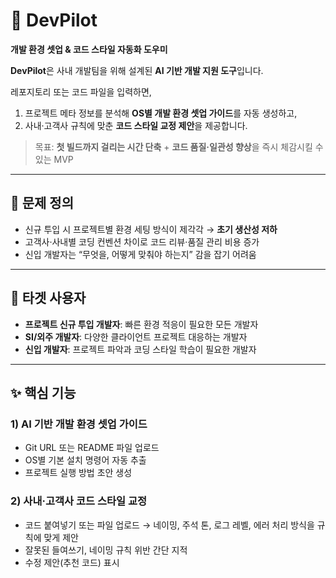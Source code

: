 # 🚁 DevPilot  
**개발 환경 셋업 & 코드 스타일 자동화 도우미**  

**DevPilot**은 사내 개발팀을 위해 설계된 **AI 기반 개발 지원 도구**입니다.  

레포지토리 또는 코드 파일을 입력하면,  
1. 프로젝트 메타 정보를 분석해 **OS별 개발 환경 셋업 가이드**를 자동 생성하고,  
2. 사내·고객사 규칙에 맞춘 **코드 스타일 교정 제안**을 제공합니다.

> 목표: **첫 빌드까지 걸리는 시간 단축** + **코드 품질·일관성 향상**을 즉시 체감시킬 수 있는 MVP

---

## 📌 문제 정의
- 신규 투입 시 프로젝트별 환경 세팅 방식이 제각각 → **초기 생산성 저하**
- 고객사·사내별 코딩 컨벤션 차이로 코드 리뷰·품질 관리 비용 증가
- 신입 개발자는 “무엇을, 어떻게 맞춰야 하는지” 감을 잡기 어려움

---

## 🎯 타겟 사용자
- **프로젝트 신규 투입 개발자**: 빠른 환경 적응이 필요한 모든 개발자
- **SI/외주 개발자**: 다양한 클라이언트 프로젝트 대응하는 개발자
- **신입 개발자**: 프로젝트 파악과 코딩 스타일 학습이 필요한 개발자

---

## ✨ 핵심 기능

### 1) AI 기반 개발 환경 셋업 가이드
   - Git URL 또는 README 파일 업로드
   - OS별 기본 설치 명령어 자동 추출
   - 프로젝트 실행 방법 초안 생성

### 2) 사내·고객사 코드 스타일 교정
- 코드 붙여넣기 또는 파일 업로드 → 네이밍, 주석 톤, 로그 레벨, 에러 처리 방식을 규칙에 맞게 제안
- 잘못된 들여쓰기, 네이밍 규칙 위반 간단 지적
- 수정 제안(추천 코드) 표시


